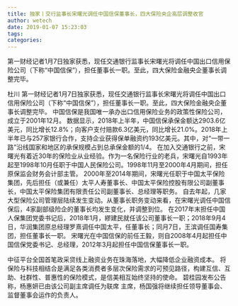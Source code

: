 ```yaml
---
title: 独家丨交行监事长宋曙光调任中国信保董事长，四大保险央企高层调整收官
author: wetech
date: 2019-01-07 15:23:03
tags: 
categories: 
---
```

第一财经记者1月7日独家获悉，现任交通银行监事长宋曙光将调任中国出口信用保险公司（下称“中国信保”），担任董事长一职。至此，四大保险金融央企董事长调整完毕。
<!-- more -->
杜川
第一财经记者1月7日独家获悉，现任交通银行监事长宋曙光将调任中国出口信用保险公司（下称“中国信保”），担任董事长一职。至此，四大保险金融央企董事长调整完毕。
中国信保是我国唯一承办出口信用保险业务的政策性保险公司，成立于2001年12月。
数据显示，2018年上半年，中国信保承保金额达2903.6亿美元，同比增长12.8%；向客户支付赔款6.3亿美元，同比增长21.0%。2018年上半年已与257家银行合作，支持企业获得保单融资约193亿美元。其中，对“一带一路”沿线国家和地区的承保规模占到总承保金额的1/4。
在加入交通银行之前，宋曙光有着近30年的保险业从业经验。作为一名保险行业的老兵，宋曙光自1993年起至1998年10月任职于中国人民保险公司。1998年11月至2000年4月期间，担任原保监会财务会计部主管。
2000年至2014年期间，宋曙光任职于中国太平保险集团，先后担任（或兼任）太平人寿董事长、中国太平保险控股有限公司副董事长，中国太平保险集团有限责任公司副董事长、总经理等职务。
自去年起，几家大型保险公司管理层陆续发生变动。从董事长职务变动来看，在宋曙光调任中国信保后，4家副部级险企的董事长均发生变化，并调整到位。
在2017年末担任中国人保集团党委书记后，2018年1月，繆建民就任该公司董事长一职；2018年9月4日，华润集团原总经理罗熹调任中国太平，任董事长；同月7日，王滨调任国寿集团，担任董事长一职。
宋曙光在中国信保的前任王毅，则自2008年4月起担任中国信保党委书记、总经理，2012年3月起担任中国信保董事长一职。
 
 
中征平台全国首笔政采贷线上融资业务在珠海落地，大幅降低企业融资成本。
将保险与科技相结合是满足各类消费者多层次保险需求的可预见路径，构建互信、互助、社群性、普惠性的保险模式，是信美相互始终坚持的使命。
碧桂园发布公告称，杨惠妍已由该公司副主席调任为联席 主席，杨国强将继续担任领导董事会、监督董事会运作的负责人。
